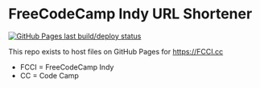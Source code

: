 # FreeCodeCamp Indy URL Shortener

[![GitHub Pages last build/deploy status](https://github.com/fcci-cc/fcci-cc.github.io/actions/workflows/pages/pages-build-deployment/badge.svg)](https://github.com/fcci-cc/fcci-cc.github.io/actions/workflows/pages/pages-build-deployment)

This repo exists to host files on GitHub Pages for https://FCCI.cc

* FCCI = FreeCodeCamp Indy
* CC = Code Camp
